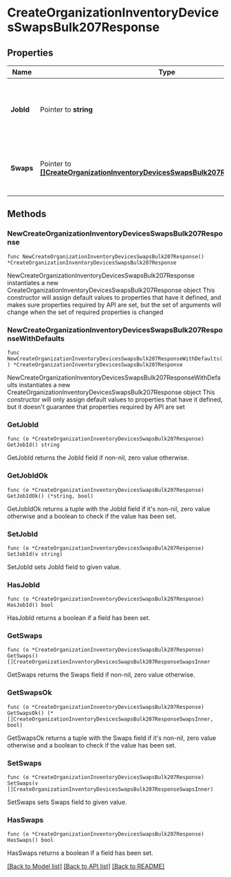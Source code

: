 # CreateOrganizationInventoryDevicesSwapsBulk207Response

## Properties

Name | Type | Description | Notes
------------ | ------------- | ------------- | -------------
**JobId** | Pointer to **string** | The ID of the job that was used to create all of the device swaps. | [optional] 
**Swaps** | Pointer to [**[]CreateOrganizationInventoryDevicesSwapsBulk207ResponseSwapsInner**](CreateOrganizationInventoryDevicesSwapsBulk207ResponseSwapsInner.md) | An array of recent swap requests and their statuses. | [optional] 

## Methods

### NewCreateOrganizationInventoryDevicesSwapsBulk207Response

`func NewCreateOrganizationInventoryDevicesSwapsBulk207Response() *CreateOrganizationInventoryDevicesSwapsBulk207Response`

NewCreateOrganizationInventoryDevicesSwapsBulk207Response instantiates a new CreateOrganizationInventoryDevicesSwapsBulk207Response object
This constructor will assign default values to properties that have it defined,
and makes sure properties required by API are set, but the set of arguments
will change when the set of required properties is changed

### NewCreateOrganizationInventoryDevicesSwapsBulk207ResponseWithDefaults

`func NewCreateOrganizationInventoryDevicesSwapsBulk207ResponseWithDefaults() *CreateOrganizationInventoryDevicesSwapsBulk207Response`

NewCreateOrganizationInventoryDevicesSwapsBulk207ResponseWithDefaults instantiates a new CreateOrganizationInventoryDevicesSwapsBulk207Response object
This constructor will only assign default values to properties that have it defined,
but it doesn't guarantee that properties required by API are set

### GetJobId

`func (o *CreateOrganizationInventoryDevicesSwapsBulk207Response) GetJobId() string`

GetJobId returns the JobId field if non-nil, zero value otherwise.

### GetJobIdOk

`func (o *CreateOrganizationInventoryDevicesSwapsBulk207Response) GetJobIdOk() (*string, bool)`

GetJobIdOk returns a tuple with the JobId field if it's non-nil, zero value otherwise
and a boolean to check if the value has been set.

### SetJobId

`func (o *CreateOrganizationInventoryDevicesSwapsBulk207Response) SetJobId(v string)`

SetJobId sets JobId field to given value.

### HasJobId

`func (o *CreateOrganizationInventoryDevicesSwapsBulk207Response) HasJobId() bool`

HasJobId returns a boolean if a field has been set.

### GetSwaps

`func (o *CreateOrganizationInventoryDevicesSwapsBulk207Response) GetSwaps() []CreateOrganizationInventoryDevicesSwapsBulk207ResponseSwapsInner`

GetSwaps returns the Swaps field if non-nil, zero value otherwise.

### GetSwapsOk

`func (o *CreateOrganizationInventoryDevicesSwapsBulk207Response) GetSwapsOk() (*[]CreateOrganizationInventoryDevicesSwapsBulk207ResponseSwapsInner, bool)`

GetSwapsOk returns a tuple with the Swaps field if it's non-nil, zero value otherwise
and a boolean to check if the value has been set.

### SetSwaps

`func (o *CreateOrganizationInventoryDevicesSwapsBulk207Response) SetSwaps(v []CreateOrganizationInventoryDevicesSwapsBulk207ResponseSwapsInner)`

SetSwaps sets Swaps field to given value.

### HasSwaps

`func (o *CreateOrganizationInventoryDevicesSwapsBulk207Response) HasSwaps() bool`

HasSwaps returns a boolean if a field has been set.


[[Back to Model list]](../README.md#documentation-for-models) [[Back to API list]](../README.md#documentation-for-api-endpoints) [[Back to README]](../README.md)


